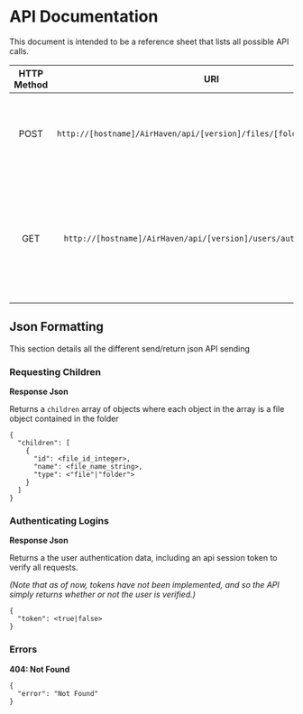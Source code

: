 # API Documentation #

This document is intended to be a reference sheet that lists all possible API calls. 

| HTTP Method | URI                                                                   | Action                                                                         | Json Return           |
|:-----------:|:---------------------------------------------------------------------:|:------------------------------------------------------------------------------:|:---------------------:|
| POST        | `http://[hostname]/AirHaven/api/[version]/files/[folder_id]/children` | Gets the files & folder metadata at the given folder id.                       | Requesting Children   |
| GET         | `http://[hostname]/AirHaven/api/[version]/users/authenticate-user`    | Verifies the given username & password (given in a standard Basic HTML header) | Authenticating Logins |

## Json Formatting ##

This section details all the different send/return json API sending 

### Requesting Children ###

**Response Json**

Returns a `children` array of objects where each object in the array is a file object contained in the folder
```
{
  "children": [
    {
      "id": <file_id_integer>,
      "name": <file_name_string>,
      "type": <"file"|"folder">
    }
  ]
}
```

### Authenticating Logins ###

**Response Json**

Returns a the user authentication data, including an api session token to verify all requests.

*(Note that as of now, tokens have not been implemented, and so the API simply returns whether or not the user is verified.)*
```
{
  "token": <true|false>
}
```

### Errors ###

**404: Not Found**
```
{ 
  "error": "Not Found"
}
```
